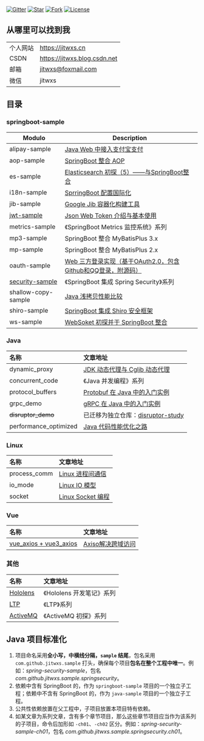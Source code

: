 [![Gitter](https://badges.gitter.im/jitwxs/blog.svg)](https://gitter.im/jitwxs/blog?utm_source=badge&utm_medium=badge&utm_campaign=pr-badge)
[![Star](https://img.shields.io/github/stars/jitwxs/blog-sample?color=green)](#)
[![Fork](https://img.shields.io/github/forks/jitwxs/blog-sample)](#)
[![License](https://img.shields.io/github/license/jitwxs/blog-sample?color=orange)](https://opensource.org/licenses/Apache-2.0)

## 从哪里可以找到我

|          |                              |
| -------- | ---------------------------- |
| 个人网站 | https://jitwxs.cn            |
| CSDN     | https://jitwxs.blog.csdn.net |
| 邮箱     | jitwxs@foxmail.com           |
| 微信     | jitwxs                       |

## 目录

### springboot-sample

| Modulo                                                 | Description                                                  |
| ------------------------------------------------------ | ------------------------------------------------------------ |
| alipay-sample                                          | [Java Web 中接入支付宝支付](https://www.jitwxs.cn/ea57cb90.html) |
| aop-sample                                             | [SpringBoot 整合 AOP](https://www.jitwxs.cn/77bba914.html)   |
| es-sample                                              | [Elasticsearch 初探（5）——与SpringBoot整合](https://www.jitwxs.cn/79a2adb2.html) |
| i18n-sample                                            | [SprringBoot 配置国际化](https://www.jitwxs.cn/885663.html)  |
| jib-sample                                             | [Google Jib 容器化构建工具](https://www.jitwxs.cn/a526485e.html) |
| [jwt-sample](./springboot-sample/jwt-sample)           | [Json Web Token 介绍与基本使用](https://www.jitwxs.cn/7ac4f061.html) |
| metrics-sample                                         | 《SpringBoot Metrics 监控系统》系列                          |
| mp3-sample                                             | SpringBoot 整合 MyBatisPlus 3.x                              |
| mp-sample                                              | SpringBoot 整合 MyBatisPlus 2.x                              |
| oauth-sample                                           | [Web 三方登录实现（基于OAuth2.0，包含Github和QQ登录，附源码）](https://www.jitwxs.cn/33ad9e35.html) |
| [security-sample](./SpringBoot/springboot_security) | 《SpringBoot 集成 Spring Security》系列                      |
| shallow-copy-sample                                    | [Java 浅拷贝性能比较](https://www.jitwxs.cn/a9fa88a0.html)   |
| shiro-sample                                           | [SpringBoot 集成 Shiro 安全框架](https://www.jitwxs.cn/30819bdf.html) |
| ws-sample                                              | [WebSoket 初探并于 SpringBoot 整合](https://www.jitwxs.cn/9af7a6d1.html) |

### Java

| 名称 | 文章地址 |
|:---|:---|
|dynamic_proxy|[JDK 动态代理与 Cglib 动态代理](https://www.jitwxs.cn/8ee3adf6.html)|
|concurrent_code|《Java 并发编程》系列|
|protocol_buffers|[Protobuf 在 Java 中的入门实例](https://www.jitwxs.cn/a5b690ac.html)|
|grpc_demo|[gRPC 在 Java 中的入门实例](https://www.jitwxs.cn/d6535904.html)|
|~~disruptor_demo~~|已迁移为独立仓库：[disruptor-study](https://github.com/jitwxs/disruptor-study)|
|performance_optimized|[Java 代码性能优化之路](https://www.jitwxs.cn/94186b3a.html)|

### Linux

| 名称 | 文章地址 |
|:---|:---|
|process_comm|[Linux 进程间通信](https://www.jitwxs.cn/6c8041c0.html)|
|io_mode|[Linux IO 模型](https://www.jitwxs.cn/3b3bd025.html)|
|socket|[Linux Socket 编程](https://www.jitwxs.cn/f2ee55a7.html)|

### Vue

| 名称 | 文章地址 |
|:---|:---|
|[vue_axios + vue3_axios](./Vue/vue_axios/README.md)|[Axiso解决跨域访问](https://www.jitwxs.cn/dad1fbe2.html)|

### 其他

| 名称 | 文章地址 |
|:---|:---|
|[Hololens](./Hololens/README.md)|《Hololens 开发笔记》系列|
|[LTP](./LTP/README.md)|《LTP》系列|
|[ActiveMQ](./ActiveMQ/README.md)|《ActiveMQ 初探》系列|

## Java 项目标准化

1. 项目命名采用**全小写，中横线分隔，`sample` 结尾**，包名采用`com.github.jitwxs.sample` 打头，确保每个项目**包名在整个工程中唯一**。例如：*spring-security-sample*，包名 *com.github.jitwxs.sample.springsecurity*。
2. 依赖中含有 SpringBoot 的，作为 `springboot-sample` 项目的一个独立子工程；依赖中不含有 SpringBoot 的，作为 `java-sample` 项目的一个独立子工程。
3. 公共性依赖放置在父工程中，子项目放置本项目特有依赖。
4. 如某文章为系列文章，含有多个章节项目，那么这些章节项目应当作为该系列的子项目，命令后加形如 `-ch01`、`-ch02` 区分。例如：*spring-security-sample-ch01*，包名 *com.github.jitwxs.sample.springsecurity.ch01*。
